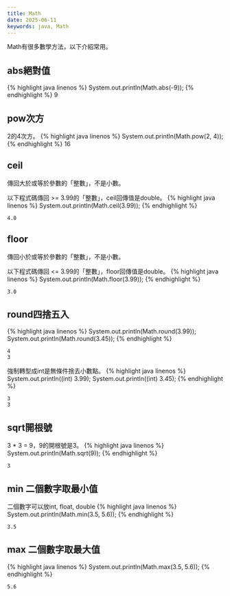 ```yaml
---
title: Math
date: 2025-06-11
keywords: java, Math
---
```

Math有很多數學方法，以下介紹常用。

## abs絕對值
{% highlight java linenos %}
System.out.println(Math.abs(-9));
{% endhighlight %}
9

## pow次方
2的4次方。
{% highlight java linenos %}
System.out.println(Math.pow(2, 4));
{% endhighlight %}
16

## ceil
傳回大於或等於參數的「整數」，不是小數。

以下程式碼傳回 \>= 3.99的「整數」，ceil回傳值是double。
{% highlight java linenos %}
System.out.println(Math.ceil(3.99));
{% endhighlight %}
```
4.0
```

## floor
傳回小於或等於參數的「整數」，不是小數。

以下程式碼傳回 \<= 3.99的「整數」，floor回傳值是double。
{% highlight java linenos %}
System.out.println(Math.floor(3.99));
{% endhighlight %}
```
3.0
```

## round四捨五入
{% highlight java linenos %}
System.out.println(Math.round(3.99));
System.out.println(Math.round(3.45));
{% endhighlight %}
```
4
3
```

強制轉型成int是無條件捨去小數點。
{% highlight java linenos %}
System.out.println((int) 3.99);
System.out.println((int) 3.45);
{% endhighlight %}
```
3
3
```

## sqrt開根號
3 \* 3 = 9，9的開根號是3。
{% highlight java linenos %}
System.out.println(Math.sqrt(9));
{% endhighlight %}
```
3
```

## min 二個數字取最小值
二個數字可以放int, float, double
{% highlight java linenos %}
System.out.println(Math.min(3.5, 5.6));
{% endhighlight %}
```
3.5
```

## max 二個數字取最大值
{% highlight java linenos %}
System.out.println(Math.max(3.5, 5.6));
{% endhighlight %}
```
5.6
```